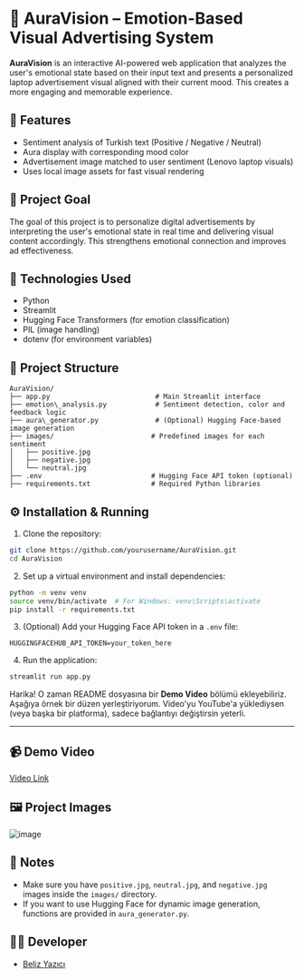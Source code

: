 # 🌌 AuraVision – Emotion-Based Visual Advertising System
**AuraVision** is an interactive AI-powered web application that analyzes the user's emotional state based on their input text and presents a personalized laptop advertisement visual aligned with their current mood. This creates a more engaging and memorable experience.


## 🚀 Features

- Sentiment analysis of Turkish text (Positive / Negative / Neutral)
- Aura display with corresponding mood color
- Advertisement image matched to user sentiment (Lenovo laptop visuals)
- Uses local image assets for fast visual rendering

## 🎯 Project Goal

The goal of this project is to personalize digital advertisements by interpreting the user's emotional state in real time and delivering visual content accordingly. This strengthens emotional connection and improves ad effectiveness.

## 🧠 Technologies Used

- Python
- Streamlit
- Hugging Face Transformers (for emotion classification)
- PIL (image handling)
- dotenv (for environment variables)

## 📂 Project Structure

```
AuraVision/
├── app.py                          # Main Streamlit interface
├── emotion\_analysis.py            # Sentiment detection, color and feedback logic
├── aura\_generator.py              # (Optional) Hugging Face-based image generation
├── images/                        # Predefined images for each sentiment
│   ├── positive.jpg
│   ├── negative.jpg
│   └── neutral.jpg
├── .env                           # Hugging Face API token (optional)
├── requirements.txt               # Required Python libraries
````

## ⚙️ Installation & Running

1. Clone the repository:
```bash
git clone https://github.com/yourusername/AuraVision.git
cd AuraVision
````

2. Set up a virtual environment and install dependencies:

```bash
python -m venv venv
source venv/bin/activate  # For Windows: venv\Scripts\activate
pip install -r requirements.txt
```

3. (Optional) Add your Hugging Face API token in a `.env` file:

```env
HUGGINGFACEHUB_API_TOKEN=your_token_here
```

4. Run the application:

```bash
streamlit run app.py
```

Harika! O zaman README dosyasına bir **Demo Video** bölümü ekleyebiliriz. Aşağıya örnek bir düzen yerleştiriyorum. Video'yu YouTube'a yüklediysen (veya başka bir platforma), sadece bağlantıyı değiştirsin yeterli.

---

## 📹 Demo Video

[Video Link](https://youtu.be/PWLhnZMRNPg?si=ppQbrL8joParhrKC)


## 🖼️ Project Images

![image](https://github.com/user-attachments/assets/a486c155-2f44-46ea-92fc-a16a17ee5f08)


## 📌 Notes

* Make sure you have `positive.jpg`, `neutral.jpg`, and `negative.jpg` images inside the `images/` directory.
* If you want to use Hugging Face for dynamic image generation, functions are provided in `aura_generator.py`.

## 👩‍💻 Developer

* [Beliz Yazıcı](https://github.com/belizyazici)




